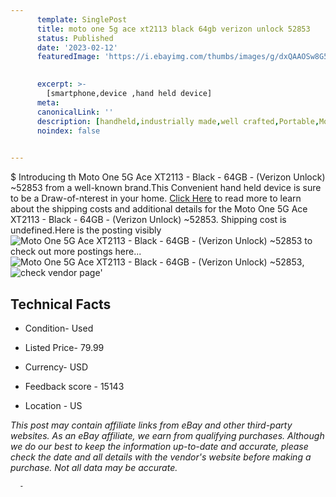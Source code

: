 ```yaml
---
      template: SinglePost
      title: moto one 5g ace xt2113 black 64gb verizon unlock 52853
      status: Published
      date: '2023-02-12'
      featuredImage: 'https://i.ebayimg.com/thumbs/images/g/dxQAAOSw8G5j2-Se/s-l225.jpg'
       

      excerpt: >-
        [smartphone,device ,hand held device]
      meta:
      canonicalLink: ''
      description: [handheld,industrially made,well crafted,Portable,Mobile,Compact,Convenient,Lightweight,Maneuverable,Man-portable,Miniature,Carriable,Hand-held,Light,Holdable,Transportable,Mobile device,Pocket-sized,On-the-go,Wireless,Cordless,Compact size,Convenient size, smartphone,device ,hand held device]
      noindex: false
      

---
```

$
      Introducing th Moto One 5G Ace XT2113 - Black - 64GB - (Verizon Unlock) ~52853 from a well-known brand.This Convenient hand held device is sure to be a Draw-of-nterest in your home. [Click Here](https://www.ebay.com/itm/325521035580?hash=item4bca90d13c%3Ag%3AdxQAAOSw8G5j2-Se&mkevt=1&mkcid=1&mkrid=711-53200-19255-0&campid=%253CePNCampaignId%253E&customid=%253CreferenceId%253E&toolid=10049) to read more to learn about the shipping costs and additional details for the Moto One 5G Ace XT2113 - Black - 64GB - (Verizon Unlock) ~52853. Shipping cost is undefined.Here is the posting visibly ![Moto One 5G Ace XT2113 - Black - 64GB - (Verizon Unlock) ~52853](https://i.ebayimg.com/thumbs/images/g/dxQAAOSw8G5j2-Se/s-l225.jpg) to check out more postings here... ![Moto One 5G Ace XT2113 - Black - 64GB - (Verizon Unlock) ~52853](https://i.ebayimg.com/images/g/dxQAAOSw8G5j2-Se/s-l1600.jpg), ![check vendor page](https://origin-galleryplus.ebayimg.com/ws/web/325521035580_2_0_1/225x225.jpg,https://origin-galleryplus.ebayimg.com/ws/web/325521035580_3_0_1/225x225.jpg)'

      

 ## Technical Facts 



     
      

 - Condition- Used 


      

 - Listed Price- 79.99 


      

 - Currency- USD 


      

 - Feedback score - 15143 


      

 - Location - US 


      
      

 *_This post may contain affiliate links from eBay and other third-party websites. As an eBay affiliate, we earn from qualifying purchases. Although we do our best to keep the information up-to-date and accurate, please check the date and all details with the vendor's website before making a purchase. Not all data may be accurate._*




      -

